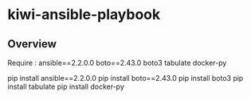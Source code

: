 # kiwi-ansible-playbook

## Overview
Require : 
ansible==2.2.0.0
boto==2.43.0
boto3
tabulate
docker-py

pip install ansible==2.2.0.0
pip install boto==2.43.0
pip install boto3
pip install tabulate
pip install docker-py